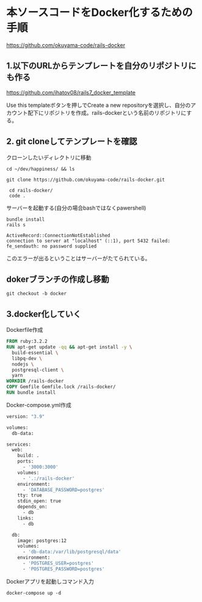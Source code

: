 # 本ソースコードをDocker化するための手順
https://github.com/okuyama-code/rails-docker
## 1.以下のURLからテンプレートを自分のリポジトリにも作る
https://github.com/ihatov08/rails7_docker_template

Use this templateボタンを押しでCreate a new repositoryを選択し、自分のアカウント配下にリポジトリを作成。rails-dockerという名前のリポジトリにする。

## 2. git cloneしてテンプレートを確認
クローンしたいディレクトリに移動
```
cd ~/dev/happiness/ && ls
```
```
git clone https://github.com/okuyama-code/rails-docker.git
```
```
 cd rails-docker/
 code .
```
サーバーを起動する(自分の場合bashではなくpawershell)
```
bundle install
rails s
```
```
ActiveRecord::ConnectionNotEstablished
connection to server at "localhost" (::1), port 5432 failed: fe_sendauth: no password supplied
```
このエラーが出るということはサーバーがたてられている。

## dokerブランチの作成し移動
```
git checkout -b docker
```
## 3.docker化していく
Dockerfile作成
```Dockerfile
FROM ruby:3.2.2
RUN apt-get update -qq && apt-get install -y \
  build-essential \
  libpq-dev \
  nodejs \
  postgresql-client \
  yarn
WORKDIR /rails-docker
COPY Gemfile Gemfile.lock /rails-docker/
RUN bundle install
```

Docker-compose.yml作成

```Dockerfile
version: "3.9"

volumes:
  db-data:

services:
  web:
    build: .
    ports:
      - '3000:3000'
    volumes:
      - '.:/rails-docker'
    environment:
      - 'DATABASE_PASSWORD=postgres'
    tty: true
    stdin_open: true
    depends_on:
      - db
    links:
      - db

  db:
    image: postgres:12
    volumes:
      - 'db-data:/var/lib/postgresql/data'
    environment:
      - 'POSTGRES_USER=postgres'
      - 'POSTGRES_PASSWORD=postgres'

```
Dockerアプリを起動しコマンド入力
```
docker-compose up -d
```
